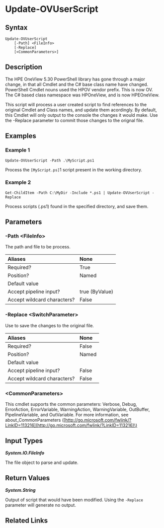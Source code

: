 ﻿---
description: Update user scripts with updated Cmdlet and class names.
---

# Update-OVUserScript

## Syntax

```text
Update-OVUserScript
    [-Path] <FileInfo>
    [-Replace]
    [<CommonParameters>]
```

## Description

The HPE OneVIew 5.30 PowerShell library has gone through a major change, in that all Cmdlet and the C# base class name have changed.  PowerShell Cmdlet nouns used the HPOV vendor prefix.  This is now OV.  The C# based class namespace was HPOneView, and is now HPEOneView.

This script will process a user created script to find references to the original Cmdlet and Class names, and update them acordingly.  By default, this Cmdlet will only output to the console the changes it would make.  Use the -Replace parameter to commit those changes to the orignal file.

## Examples

###  Example 1 

```text
Update-OVUserScript -Path .\MyScript.ps1

```

Process the `[MyScript.ps]`1 script present in the working directory.

###  Example 2 

```text
Get-ChildItem -Path C:\MyDir -Include *.ps1 | Update-OVUserScript -Replace

```

Process scripts (.ps1) found in the specified directory, and save them.

## Parameters

### -Path &lt;FileInfo&gt;

The path and file to be process.

| Aliases | None |
| :--- | :--- |
| Required? | True |
| Position? | Named |
| Default value |  |
| Accept pipeline input? | true (ByValue) |
| Accept wildcard characters? | False |

### -Replace &lt;SwitchParameter&gt;

Use to save the changes to the original file.

| Aliases | None |
| :--- | :--- |
| Required? | False |
| Position? | Named |
| Default value |  |
| Accept pipeline input? | False |
| Accept wildcard characters? | False |

### &lt;CommonParameters&gt;

This cmdlet supports the common parameters: Verbose, Debug, ErrorAction, ErrorVariable, WarningAction, WarningVariable, OutBuffer, PipelineVariable, and OutVariable. For more information, see about\_CommonParameters \([http://go.microsoft.com/fwlink/?LinkID=113216](http://go.microsoft.com/fwlink/?LinkID=113216)\)

## Input Types

_**System.IO.FileInfo**_

The file object to parse and update.

## Return Values

_**System.String**_

Output of script that would have been modified.  Using the `-Replace` parameter will generate no output.


## Related Links

